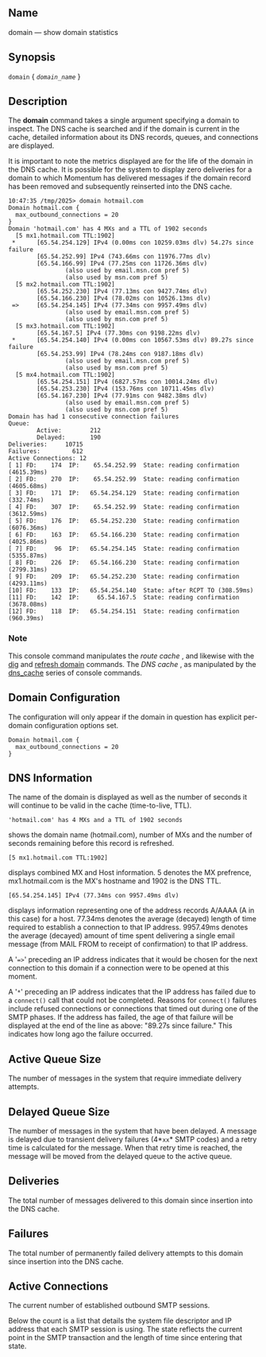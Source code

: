<a name="console_commands.domain"></a>
## Name

domain — show domain statistics

## Synopsis

`domain` { *`domain_name`* }

<a name="idp11355440"></a>
## Description

The **domain** command takes a single argument specifying a domain to inspect. The DNS cache is searched and if the domain is current in the cache, detailed information about its DNS records, queues, and connections are displayed.

It is important to note the metrics displayed are for the life of the domain in the DNS cache. It is possible for the system to display zero deliveries for a domain to which Momentum has delivered messages if the domain record has been removed and subsequently reinserted into the DNS cache.

```
10:47:35 /tmp/2025> domain hotmail.com
Domain hotmail.com {
  max_outbound_connections = 20
}
Domain 'hotmail.com' has 4 MXs and a TTL of 1902 seconds
  [5 mx1.hotmail.com TTL:1902]
 *      [65.54.254.129] IPv4 (0.00ms con 10259.03ms dlv) 54.27s since failure
        [65.54.252.99] IPv4 (743.66ms con 11976.77ms dlv)
        [65.54.166.99] IPv4 (77.25ms con 11726.36ms dlv)
                (also used by email.msn.com pref 5)
                (also used by msn.com pref 5)
  [5 mx2.hotmail.com TTL:1902]
        [65.54.252.230] IPv4 (77.13ms con 9427.74ms dlv)
        [65.54.166.230] IPv4 (78.02ms con 10526.13ms dlv)
 =>     [65.54.254.145] IPv4 (77.34ms con 9957.49ms dlv)
                (also used by email.msn.com pref 5)
                (also used by msn.com pref 5)
  [5 mx3.hotmail.com TTL:1902]
        [65.54.167.5] IPv4 (77.30ms con 9198.22ms dlv)
 *      [65.54.254.140] IPv4 (0.00ms con 10567.53ms dlv) 89.27s since failure
        [65.54.253.99] IPv4 (78.24ms con 9187.18ms dlv)
                (also used by email.msn.com pref 5)
                (also used by msn.com pref 5)
  [5 mx4.hotmail.com TTL:1902]
        [65.54.254.151] IPv4 (6827.57ms con 10014.24ms dlv)
        [65.54.253.230] IPv4 (153.76ms con 10711.45ms dlv)
        [65.54.167.230] IPv4 (77.91ms con 9482.38ms dlv)
                (also used by email.msn.com pref 5)
                (also used by msn.com pref 5)
Domain has had 1 consecutive connection failures
Queue:
        Active:        212
        Delayed:       190
Deliveries:     10715
Failures:         612
Active Connections: 12
[ 1] FD:    174  IP:    65.54.252.99  State: reading confirmation (4615.39ms)
[ 2] FD:    270  IP:    65.54.252.99  State: reading confirmation (4605.68ms)
[ 3] FD:    171  IP:   65.54.254.129  State: reading confirmation (332.74ms)
[ 4] FD:    307  IP:    65.54.252.99  State: reading confirmation (3612.59ms)
[ 5] FD:    176  IP:   65.54.252.230  State: reading confirmation (6076.36ms)
[ 6] FD:    163  IP:   65.54.166.230  State: reading confirmation (4025.86ms)
[ 7] FD:     96  IP:   65.54.254.145  State: reading confirmation (5355.87ms)
[ 8] FD:    226  IP:   65.54.166.230  State: reading confirmation (2799.31ms)
[ 9] FD:    209  IP:   65.54.252.230  State: reading confirmation (4293.11ms)
[10] FD:    133  IP:   65.54.254.140  State: after RCPT TO (308.59ms)
[11] FD:    142  IP:     65.54.167.5  State: reading confirmation (3678.08ms)
[12] FD:    118  IP:   65.54.254.151  State: reading confirmation (960.39ms)
```

### Note

This console command manipulates the *route cache* , and likewise with the [dig](console_commands.dig "dig") and [refresh domain](console_commands.refresh_domain.php "refresh domain") commands. The *DNS cache* , as manipulated by the [dns_cache](console_commands.dns_cache.php "dns_cache") series of console commands.

## Domain Configuration

The configuration will only appear if the domain in question has explicit per-domain configuration options set.

```
Domain hotmail.com {
  max_outbound_connections = 20
}
```

## DNS Information

The name of the domain is displayed as well as the number of seconds it will continue to be valid in the cache (time-to-live, TTL).

`'hotmail.com' has 4 MXs and a TTL of 1902 seconds`

shows the domain name (hotmail.com), number of MXs and the number of seconds remaining before this record is refreshed.

`[5 mx1.hotmail.com TTL:1902]`

displays combined MX and Host information. 5 denotes the MX prefrence, mx1.hotmail.com is the MX's hostname and 1902 is the DNS TTL.

`[65.54.254.145] IPv4 (77.34ms con 9957.49ms dlv)`

displays information representing one of the address records A/AAAA (A in this case) for a host. 77.34ms denotes the average (decayed) length of time required to establish a connection to that IP address. 9957.49ms denotes the average (decayed) amount of time spent delivering a single email message (from MAIL FROM to receipt of confirmation) to that IP address.

A '`=>`' preceding an IP address indicates that it would be chosen for the next connection to this domain if a connection were to be opened at this moment.

A '`*`' preceding an IP address indicates that the IP address has failed due to a `connect()` call that could not be completed. Reasons for `connect()` failures include refused connections or connections that timed out during one of the SMTP phases. If the address has failed, the age of that failure will be displayed at the end of the line as above: "89.27s since failure." This indicates how long ago the failure occurred.

## Active Queue Size

The number of messages in the system that require immediate delivery attempts.

## Delayed Queue Size

The number of messages in the system that have been delayed. A message is delayed due to transient delivery failures (4*`xx`* SMTP codes) and a retry time is calculated for the message. When that retry time is reached, the message will be moved from the delayed queue to the active queue.

## Deliveries

The total number of messages delivered to this domain since insertion into the DNS cache.

## Failures

The total number of permanently failed delivery attempts to this domain since insertion into the DNS cache.

## Active Connections

The current number of established outbound SMTP sessions.

Below the count is a list that details the system file descriptor and IP address that each SMTP session is using. The state reflects the current point in the SMTP transaction and the length of time since entering that state.
